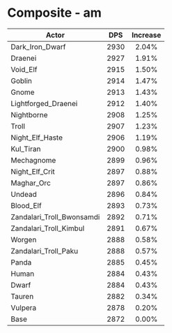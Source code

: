 # Composite - am
| Actor | DPS | Increase |
|---|:---:|:---:|
|Dark_Iron_Dwarf|2930|2.04%|
|Draenei|2927|1.91%|
|Void_Elf|2915|1.50%|
|Goblin|2914|1.47%|
|Gnome|2913|1.43%|
|Lightforged_Draenei|2912|1.40%|
|Nightborne|2908|1.25%|
|Troll|2907|1.23%|
|Night_Elf_Haste|2906|1.19%|
|Kul_Tiran|2900|0.98%|
|Mechagnome|2899|0.96%|
|Night_Elf_Crit|2897|0.88%|
|Maghar_Orc|2897|0.86%|
|Undead|2896|0.84%|
|Blood_Elf|2893|0.73%|
|Zandalari_Troll_Bwonsamdi|2892|0.71%|
|Zandalari_Troll_Kimbul|2891|0.67%|
|Worgen|2888|0.58%|
|Zandalari_Troll_Paku|2888|0.57%|
|Panda|2885|0.45%|
|Human|2884|0.43%|
|Dwarf|2884|0.43%|
|Tauren|2882|0.34%|
|Vulpera|2878|0.20%|
|Base|2872|0.00%|
